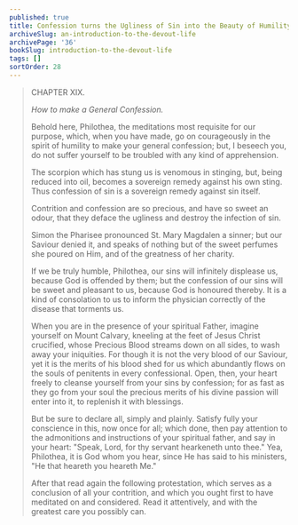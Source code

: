 ```yaml
---
published: true
title: Confession turns the Ugliness of Sin into the Beauty of Humility
archiveSlug: an-introduction-to-the-devout-life
archivePage: '36'
bookSlug: introduction-to-the-devout-life
tags: []
sortOrder: 28
---
```


> CHAPTER XIX.
>
> *How to make a General Confession.*
>
> Behold here, Philothea, the meditations most requisite for our purpose, which, when you have made, go on courageously in the spirit of humility to make your general confession; but, I beseech you, do not suffer yourself to be troubled with any kind of apprehension.
>
> The scorpion which has stung us is venomous in stinging, but, being reduced into oil, becomes a sovereign remedy against his own sting. Thus confession of sin is a sovereign remedy against sin itself.
>
> Contrition and confession are so precious, and have so sweet an odour, that they deface the ugliness and destroy the infection of sin.
>
> Simon the Pharisee pronounced St. Mary Magdalen a sinner; but our Saviour denied it, and speaks of nothing but of the sweet perfumes she poured on Him, and of the greatness of her charity.
>
> If we be truly humble, Philothea, our sins will infinitely displease us, because God is offended by them; but the confession of our sins will be sweet and pleasant to us, because God is honoured thereby. It is a kind of consolation to us to inform the physician correctly of the disease that torments us.
>
> When you are in the presence of your spiritual Father, imagine yourself on Mount Calvary, kneeling at the feet of Jesus Christ crucified, whose Precious Blood streams down on all sides, to wash away your iniquities. For though it is not the very blood of our Saviour, yet it is the merits of his blood shed for us which abundantly flows on the souls of penitents in every confessional. Open, then, your heart freely to cleanse yourself from your sins by confession; for as fast as they go from your soul the precious merits of his divine passion will enter into it, to replenish it with blessings.
>
> But be sure to declare all, simply and plainly. Satisfy fully your conscience in this, now once for all; which done, then pay attention to the admonitions and instructions of your spiritual father, and say in your heart: "Speak, Lord, for thy servant hearkeneth unto thee." Yea, Philothea, it is God whom you hear, since He has said to his ministers, "He that heareth you heareth Me."
>
> After that read again the following protestation, which serves as a conclusion of all your contrition, and which you ought first to have meditated on and considered. Read it attentively, and with the greatest care you possibly can.
